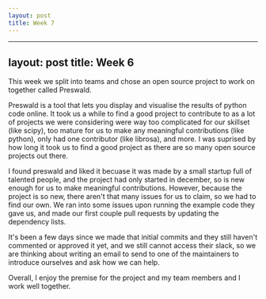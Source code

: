 ```yaml
---
layout: post
title: Week 7
---
```



---
layout: post
title: Week 6
---

This week we split into teams and chose an open source project to work on together called Preswald.
<!--more-->
Preswald is a tool that lets you display and visualise the results of python code online. It took us a while to find a good project to contribute to as a lot of projects we were considering were way too complicated for our skillset (like scipy), too mature for us to make any meaningful contributions (like python), only had one contributor (like librosa), and more. I was suprised by how long it took us to find a good project as there are so many open source projects out there.

I found preswald and liked it becuase it was made by a small startup full of talented people, and the project had only started in december, so is new enough for us to make meaningful contributions. However, because the project is so new, there aren't that many issues for us to claim, so we had to find our own. We ran into some issues upon running the example code they gave us, and made our first couple pull requests by updating the dependency lists.

It's been a few days since we made that initial commits and they still haven't commented or approved it yet, and we still cannot access their slack, so we are thinking about writing an email to send to one of the maintainers to introduce ourselves and ask how we can help.

Overall, I enjoy the premise for the project and my team members and I work well together.
